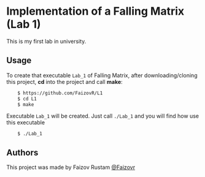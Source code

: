# Implementation of a Falling Matrix (Lab 1)
This is my first lab in university. 

## Usage
To create that executable `Lab_1` of Falling Matrix, after downloading/cloning this project, **cd** into the project and call **make**:
```sh
    $ https://github.com/FaizovR/L1
    $ cd L1
    $ make
```
Executable `Lab_1` will be created. Just call `./Lab_1` and you will find how use this executable
```
    $ ./Lab_1
```
## Authors
This project was made by Faizov Rustam [@Faizovr](me)

[me]: https://github.com/FaizovR
